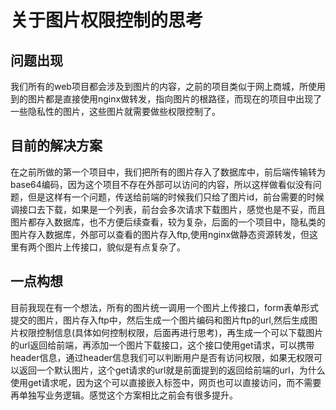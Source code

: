 # 关于图片权限控制的思考

## 问题出现

我们所有的web项目都会涉及到图片的内容，之前的项目类似于网上商城，所使用到的图片都是直接使用nginx做转发，指向图片的根路径，而现在的项目中出现了一些隐私性的图片，这些图片就需要做些权限控制了。

## 目前的解决方案

在之前所做的第一个项目中，我们把所有的图片存入了数据库中，前后端传输转为base64编码，因为这个项目不存在外部可以访问的内容，所以这样做看似没有问题，但是这样有一个问题，传送给前端的时候我们只给了图片id，前台需要的时候调接口去下载，如果是一个列表，前台会多次请求下载图片，感觉也是不妥，而且图片都存入数据库，也不方便后续查看，较为复杂，后面的一个项目中，隐私类的图片存入数据库，外部可以查看的图片存入ftp,使用nginx做静态资源转发，但这里有两个图片上传接口，貌似是有点复杂了。

## 一点构想

目前我现在有一个想法，所有的图片统一调用一个图片上传接口，form表单形式提交的图片，图片存入ftp中，然后生成一个图片编码和图片ftp的url,然后生成图片权限控制信息(具体如何控制权限，后面再进行思考)，再生成一个可以下载图片的url返回给前端，再添加一个图片下载接口，这个接口使用get请求，可以携带header信息，通过header信息我们可以判断用户是否有访问权限，如果无权限可以返回一个默认图片，这个get请求的url就是前面提到的返回给前端的url，为什么使用get请求呢，因为这个可以直接嵌入标签中，网页也可以直接访问，而不需要再单独写业务逻辑。感觉这个方案相比之前会有很多提升。